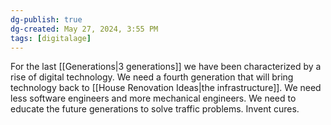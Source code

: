 ```yaml
---
dg-publish: true
dg-created: May 27, 2024, 3:55 PM
tags: [digitalage]
---
```



For the last [[Generations|3 generations]] we have been characterized by a rise of digital technology. We need a fourth generation that will bring technology back to [[House Renovation Ideas|the infrastructure]]. We need less software engineers and more mechanical engineers. We need to educate the future generations to solve traffic problems. Invent cures.